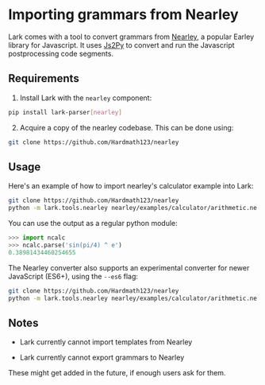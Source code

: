 # Importing grammars from Nearley

Lark comes with a tool to convert grammars from [Nearley](https://github.com/Hardmath123/nearley), a popular Earley library for Javascript. It uses [Js2Py](https://github.com/PiotrDabkowski/Js2Py) to convert and run the Javascript postprocessing code segments.

## Requirements

1. Install Lark with the `nearley` component:
```bash
pip install lark-parser[nearley]
```

2. Acquire a copy of the nearley codebase. This can be done using:
```bash
git clone https://github.com/Hardmath123/nearley
```

## Usage

Here's an example of how to import nearley's calculator example into Lark:

```bash
git clone https://github.com/Hardmath123/nearley
python -m lark.tools.nearley nearley/examples/calculator/arithmetic.ne main nearley > ncalc.py
```

You can use the output as a regular python module:

```python
>>> import ncalc
>>> ncalc.parse('sin(pi/4) ^ e')
0.38981434460254655
```

The Nearley converter also supports an experimental converter for newer JavaScript (ES6+), using the `--es6` flag:

```bash
git clone https://github.com/Hardmath123/nearley
python -m lark.tools.nearley nearley/examples/calculator/arithmetic.ne main nearley --es6 > ncalc.py
```

## Notes

- Lark currently cannot import templates from Nearley

- Lark currently cannot export grammars to Nearley

These might get added in the future, if enough users ask for them.